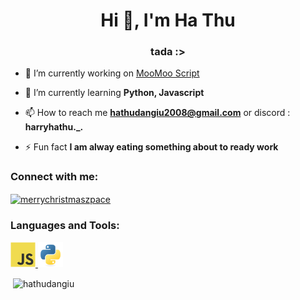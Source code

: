 <h1 align="center">Hi 👋, I'm Ha Thu</h1>
<h3 align="center">tada :></h3>

- 🔭 I’m currently working on [MooMoo Script](https://github.com/HaThuDangIu/Moo-Script-Archive-2024)

- 🌱 I’m currently learning **Python, Javascript**

- 📫 How to reach me **hathudangiu2008@gmail.com** or discord : **harryhathu._.**

- ⚡ Fun fact **I am alway eating something about to ready work**

<h3 align="left">Connect with me:</h3>
<p align="left">
<a href="https://www.youtube.com/@spac3galaxy" target="blank"><img align="center" src="https://raw.githubusercontent.com/rahuldkjain/github-profile-readme-generator/master/src/images/icons/Social/youtube.svg" alt="merrychristmaszpace" height="30" width="40" /></a>
</p>

<h3 align="left">Languages and Tools:</h3>
<p align="left"> <a href="https://developer.mozilla.org/en-US/docs/Web/JavaScript" target="_blank" rel="noreferrer"> <img src="https://raw.githubusercontent.com/devicons/devicon/master/icons/javascript/javascript-original.svg" alt="javascript" width="40" height="40"/> </a> <a href="https://www.python.org" target="_blank" rel="noreferrer"> <img src="https://raw.githubusercontent.com/devicons/devicon/master/icons/python/python-original.svg" alt="python" width="40" height="40"/> </a> </p>

<p>&nbsp;<img align="center" src="https://github-readme-stats.vercel.app/api?username=hathudangiu&show_icons=true&theme=dark&locale=en" alt="hathudangiu" /></p>
